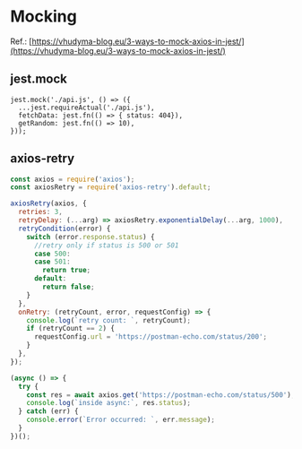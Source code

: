 # Mocking
Ref.: [https://vhudyma-blog.eu/3-ways-to-mock-axios-in-jest/](https://vhudyma-blog.eu/3-ways-to-mock-axios-in-jest/)

## jest.mock
```
jest.mock('./api.js', () => ({
  ...jest.requireActual('./api.js'),
  fetchData: jest.fn(() => { status: 404}),
  getRandom: jest.fn(() => 10),
}));
```

## axios-retry
```js
const axios = require('axios');
const axiosRetry = require('axios-retry').default;

axiosRetry(axios, {
  retries: 3,
  retryDelay: (...arg) => axiosRetry.exponentialDelay(...arg, 1000),
  retryCondition(error) {
    switch (error.response.status) {
      //retry only if status is 500 or 501
      case 500:
      case 501:
        return true;
      default:
        return false;
    }
  },
  onRetry: (retryCount, error, requestConfig) => {
    console.log(`retry count: `, retryCount);
    if (retryCount == 2) {
      requestConfig.url = 'https://postman-echo.com/status/200';
    }
  },
});

(async () => {
  try {
    const res = await axios.get('https://postman-echo.com/status/500');
    console.log(`inside async:`, res.status);
  } catch (err) {
    console.error(`Error occurred: `, err.message);
  }
})();
```

